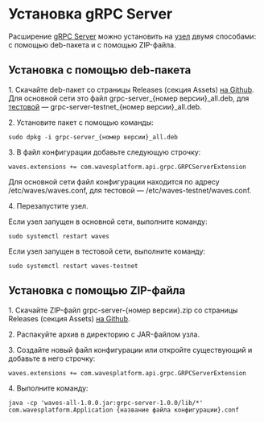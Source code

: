 # Установка gRPC Server

Расширение [gRPC Server](/waves-node/extensions/grpc-server.md) можно установить на [узел](/blockchain/node.md) двумя способами: с помощью deb-пакета и с помощью ZIP-файла.

## Установка с помощью deb-пакета

1.&nbsp;Скачайте deb-пакет со страницы Releases (секция Assets) [на Github](https://github.com/wavesplatform/Waves/releases). Для основной сети это файл grpc-server\_{номер версии}\_all.deb, для [тестовой](/blockchain/test-network.md) — grpc-server-testnet\_{номер версии}\_all.deb.

2.&nbsp;Установите пакет с помощью команды:

``` console
sudo dpkg -i grpc-server_{номер версии}_all.deb
```

3.&nbsp;В файл конфигурации добавьте следующую строчку:

```
waves.extensions += com.wavesplatform.api.grpc.GRPCServerExtension
```

Для основной сети файл конфигурации находится по адресу /etc/waves/waves.conf, для тестовой — /etc/waves-testnet/waves.conf.

4.&nbsp;Перезапустите узел.

Если узел запущен в основной сети, выполните команду:

``` console
sudo systemctl restart waves
```

Если узел запущен в тестовой сети, выполните команду:

``` console
sudo systemctl restart waves-testnet
```

## Установка с помощью ZIP-файла

1.&nbsp;Скачайте ZIP-файл grpc-server-{номер версии}.zip со страницы Releases (секция Assets) [на Github](https://github.com/wavesplatform/Waves/releases).

2.&nbsp;Распакуйте архив в директорию с JAR-файлом узла.

3.&nbsp;Создайте новый файл конфигурации или откройте существующий и добавьте в него строчку:

```
waves.extensions += com.wavesplatform.api.grpc.GRPCServerExtension
```

4.&nbsp;Выполните команду:

```
java -cp 'waves-all-1.0.0.jar:grpc-server-1.0.0/lib/*' com.wavesplatform.Application {название файла конфигурации}.conf
```
